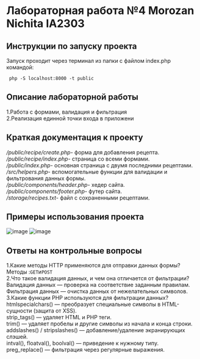 # Лабораторная работа №4 Morozan Nichita IA2303

## Инструкции по запуску проекта

Запуск проходит через терминал из папки с файлом index.php командой:  

` php -S localhost:8000 -t public`

## Описание лабораторной работы
  1.Работа с формами, валидация и фильтрация  
  2.Реализация единной точки входа в приложени  


## Краткая документация к проекту
*/public/recipe/create.php*- форма для добавления рецепта.  
*/public/recipe/index.php*- страница со всеми формами.  
*/public/index.php*- основная страница с двумя последними рецептами.  
*/src/helpers.php*- вспомогательные функции для валидации и фильтрования данных формы.  
*/public/components/header.php*- хедер сайта.  
*/public/components/footer.php*- футер сайта.  
*/storage/recipes.txt*- файл с сохраненными рецептами.  
  

## Примеры использования проекта 

![image](https://github.com/user-attachments/assets/1e770ea9-088d-46ae-bbe8-0b5387484a77)
![image](https://github.com/user-attachments/assets/cd2ef38f-4934-4c78-81d2-2b6ff13d368c)



  
## Ответы на контрольные вопросы
1.Какие методы HTTP применяются для отправки данных формы?  
 Методы :`GET`и`POST`  
2.Что такое валидация данных, и чем она отличается от фильтрации?  
Валидация данных — проверка на соответствие заданным правилам.
Фильтрация данных — очистка данных от нежелательных символов.  
3.Какие функции PHP используются для фильтрации данных?  
htmlspecialchars() — преобразует специальные символы в HTML-сущности (защита от XSS).  
strip_tags() — удаляет HTML и PHP теги.  
trim() — удаляет пробелы и другие символы из начала и конца строки.  
addslashes() / stripslashes() — добавление/удаление экранирующих слэшей.  
intval(), floatval(), boolval() — приведение к нужному типу.  
preg_replace() — фильтрация через регулярные выражения.  

